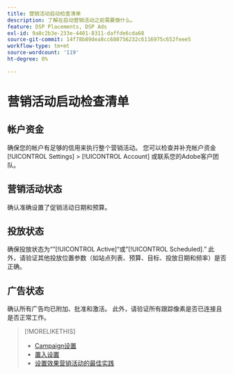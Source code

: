 ```yaml
---
title: 营销活动启动检查清单
description: 了解在启动营销活动之前需要做什么。
feature: DSP Placements, DSP Ads
exl-id: 9a8c2b3e-233e-4401-8311-daffde6cda68
source-git-commit: 14f78b89dea8cc680756232c6116975c652feee5
workflow-type: tm+mt
source-wordcount: '119'
ht-degree: 0%

---
```


# 营销活动启动检查清单

## 帐户资金

确保您的帐户有足够的信用来执行整个营销活动。 您可以检查并补充帐户资金 [!UICONTROL Settings] > [!UICONTROL Account] 或联系您的Adobe客户团队。

## 营销活动状态

确认准确设置了促销活动日期和预算。

## 投放状态

确保投放状态为“”[!UICONTROL Active]“或”[!UICONTROL Scheduled].” 此外，请验证其他投放位置参数（如站点列表、预算、目标、投放日期和频率）是否正确。

## 广告状态

确认所有广告均已附加、批准和激活。 此外，请验证所有跟踪像素是否已连接且是否正常工作。

>[!MORELIKETHIS]
>
>* [Campaign设置](/help/dsp/campaign-management/campaigns/campaign-settings.md)
>* [置入设置](/help/dsp/campaign-management/placements/placement-settings.md)
>* [设置效果营销活动的最佳实践](/help/dsp/optimization/campaign-best-practices-performance.md)

